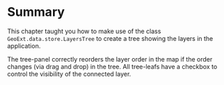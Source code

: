 # Summary

This chapter taught you how to make use of the class `GeoExt.data.store.LayersTree` to create a tree showing the layers in the application.

The tree-panel correctly reorders the layer order in the map if the order changes (via drag and drop) in the tree. All tree-leafs have a checkbox to control the visibility of the connected layer.
